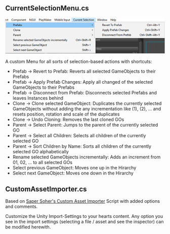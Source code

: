 ## CurrentSelectionMenu.cs
![Image](/Screenshots/Editor/CurrentSelectionMenu.png)

A custom Menu for all sorts of selection-based actions with shortcuts:

- Prefab -> Revert to Prefab: Reverts all selected GameObjects to their Prefabs
- Prefab -> Apply Prefab Changes: Apply all changed of the selected GameObjects to their Prefabs
- Prefab -> Disconnect from Prefab: Disconnects selected Prefabs and leaves Instances behind
- Clone -> Clone selected GameObject: Duplicates the currently selected GameObjects without adding the any incrementation like (1), (2), ... and resets position, rotation and scale of the duplicates
- Clone -> Undo Cloning: Removes the last cloned GOs
- Parent -> Select Parent: Jumps to the parent of the currently selected GO
- Parent -> Select all Children: Selects all children of the currently selected GO
- Parent -> Sort Children by Name: Sorts all children of the currently selected GO alphabetically
- Rename selected GameObjects incrementally: Adds an increment from 01, 02, ... to all selected GOs
- Select previous GameObject: Moves one up in the Hirarchy
- Select next GameObject: Moves one down in the Hirarchy

## CustomAssetImporter.cs

Based on [Saper Soher's Custom Asset Importer](http://www.sarpersoher.com/a-custom-asset-importer-for-unity/) Script with added options and comments.

Customize the Unity Import-Settings to your hearts content. Any option you see in the import settings (selecting a file / asset and see the inspector) can be modified herewith.
